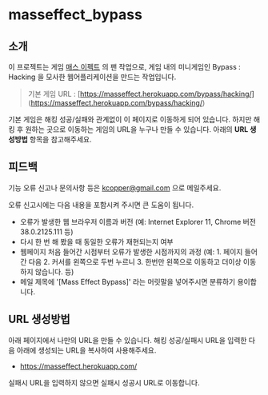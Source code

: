 masseffect_bypass
=================
## 소개
이 프로젝트는 게임 [매스 이펙트](http://masseffect.bioware.com/) 의 팬 작업으로, 게임 내의 미니게임인 Bypass : Hacking 을 모사한 웹어플리케이션을 만드는 작업입니다.

> 기본 게임 URL : 
> [https://masseffect.herokuapp.com/bypass/hacking/] (https://masseffect.herokuapp.com/bypass/hacking/)

기본 게임은 해킹 성공/실패와 관계없이 이 페이지로 이동하게 되어 있습니다. 하지만 해킹 후 원하는 곳으로 이동하는 게임의 URL을 누구나 만들 수 있습니다.
 아래의 **URL 생성방법** 항목을 참고해주세요.


## 피드백
기능 오류 신고나 문의사항 등은 kcopper@gmail.com 으로 메일주세요. 

오류 신고시에는 다음 내용을 포함시켜 주시면 큰 도움이 됩니다.

 - 오류가 발생한 웹 브라우저 이름과 버전 (예: Internet Explorer 11, Chrome 버전 38.0.2125.111 등)
 - 다시 한 번 해 봤을 때 동일한 오류가 재현되는지 여부
 - 웹페이지 처음 들어간 시점부터 오류가 발생한 시점까지의 과정 (예: 1. 페이지 들어간 다음 2. 커서를 왼쪽으로 두번 누르니 3. 한번만 왼쪽으로 이동하고 더이상 이동하지 않습니다. 등)
 - 메일 제목에 '[Mass Effect Bypass]' 라는 머릿말을 넣어주시면 분류하기 용이합니다.

## URL 생성방법
아래 페이지에서 나만의 URL을 만들 수 있습니다. 해킹 성공/실패시 URL을 입력한 다음 아래에 생성되는 URL을 복사하여 사용해주세요.

* https://masseffect.herokuapp.com/

실패시 URL을 입력하지 않으면 실패시 성공시 URL로 이동합니다.